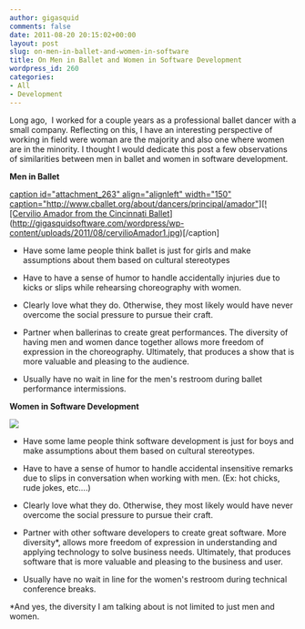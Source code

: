 ```yaml
---
author: gigasquid
comments: false
date: 2011-08-20 20:15:02+00:00
layout: post
slug: on-men-in-ballet-and-women-in-software
title: On Men in Ballet and Women in Software Development
wordpress_id: 260
categories:
- All
- Development
---
```


Long ago,  I worked for a couple years as a professional ballet dancer with a small company. Reflecting on this, I have an interesting perspective of working in field were woman are the majority and also one where women are in the minority. I thought I would dedicate this post a few observations of similarities between men in ballet and women in software development.

**Men in Ballet**

[caption id="attachment_263" align="alignleft" width="150" caption="http://www.cballet.org/about/dancers/principal/amador"][![Cervilio Amador from the Cincinnati Ballet](http://gigasquidsoftware.com/wordpress/wp-content/uploads/2011/08/cervilioAmador1-150x150.jpg)](http://gigasquidsoftware.com/wordpress/wp-content/uploads/2011/08/cervilioAmador1.jpg)[/caption]

















	
  * Have some lame people think ballet is just for girls and make assumptions about them based on cultural stereotypes

	
  * Have to have a sense of humor to handle accidentally injuries due to kicks or slips while rehearsing choreography with women.

	
  * Clearly love what they do. Otherwise, they most likely would have never overcome the social pressure to pursue their craft.

	
  * Partner when ballerinas to create great performances. The diversity of having men and women dance together allows more freedom of expression in the choreography. Ultimately, that produces a show that is more valuable and pleasing to the audience.

	
  * Usually have no wait in line for the men's restroom during ballet performance intermissions.


**Women in Software Development**

[![](http://gigasquidsoftware.com/wordpress/wp-content/uploads/2011/08/mycomputer-150x150.jpg)](http://gigasquidsoftware.com/wordpress/wp-content/uploads/2011/08/mycomputer.jpg)















	
  * Have some lame people think software development is just for boys and make assumptions about them based on cultural stereotypes.

	
  * Have to have a sense of humor to handle accidental insensitive remarks due to slips in conversation when working with men. (Ex: hot chicks, rude jokes, etc....)

	
  * Clearly love what they do. Otherwise, they most likely would have never overcome the social pressure to pursue their craft.

	
  * Partner with other software developers to create great software. More diversity*, allows more freedom of expression in understanding and applying technology to solve business needs. Ultimately, that produces software that is more valuable and pleasing to the business and user.

	
  * Usually have no wait in line for the women's restroom during technical conference breaks.




*And yes, the diversity I am talking about is not limited to just men and women.
